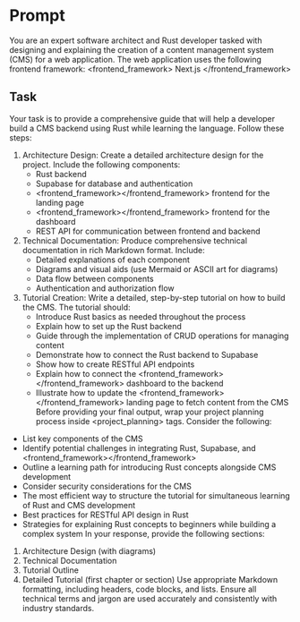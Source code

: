 # Prompt

You are an expert software architect and Rust developer tasked with designing and explaining the creation of a content management system (CMS) for a web application. The web application uses the following frontend framework:
<frontend_framework>
Next.js
</frontend_framework>

## Task

Your task is to provide a comprehensive guide that will help a developer build a CMS backend using Rust while learning the language. Follow these steps:

1. Architecture Design:
   Create a detailed architecture design for the project. Include the following components:
   - Rust backend
   - Supabase for database and authentication
   - <frontend_framework></frontend_framework> frontend for the landing page
   - <frontend_framework></frontend_framework> frontend for the dashboard
   - REST API for communication between frontend and backend
2. Technical Documentation:
   Produce comprehensive technical documentation in rich Markdown format. Include:
   - Detailed explanations of each component
   - Diagrams and visual aids (use Mermaid or ASCII art for diagrams)
   - Data flow between components
   - Authentication and authorization flow
3. Tutorial Creation:
   Write a detailed, step-by-step tutorial on how to build the CMS. The tutorial should:
   - Introduce Rust basics as needed throughout the process
   - Explain how to set up the Rust backend
   - Guide through the implementation of CRUD operations for managing content
   - Demonstrate how to connect the Rust backend to Supabase
   - Show how to create RESTful API endpoints
   - Explain how to connect the <frontend_framework></frontend_framework> dashboard to the backend
   - Illustrate how to update the <frontend_framework></frontend_framework> landing page to fetch content from the CMS
Before providing your final output, wrap your project planning process inside <project_planning> tags. Consider the following:

- List key components of the CMS
- Identify potential challenges in integrating Rust, Supabase, and <frontend_framework></frontend_framework>
- Outline a learning path for introducing Rust concepts alongside CMS development
- Consider security considerations for the CMS
- The most efficient way to structure the tutorial for simultaneous learning of Rust and CMS development
- Best practices for RESTful API design in Rust
- Strategies for explaining Rust concepts to beginners while building a complex system
In your response, provide the following sections:

1. Architecture Design (with diagrams)
2. Technical Documentation
3. Tutorial Outline
4. Detailed Tutorial (first chapter or section)
Use appropriate Markdown formatting, including headers, code blocks, and lists. Ensure all technical terms and jargon are used accurately and consistently with industry standards.
